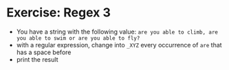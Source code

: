 # Exercise: Regex 3
* You have a string with the following value: `are you able to climb, are you able to swim or are you able to fly?`
* with a regular expression, change into `_XYZ` every occurrence of `are` that has a space before
* print the result
